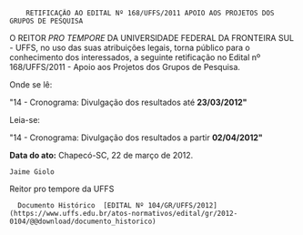         RETIFICAÇÃO AO EDITAL Nº 168/UFFS/2011 APOIO AOS PROJETOS DOS GRUPOS DE PESQUISA  

O REITOR *PRO TEMPORE* DA UNIVERSIDADE FEDERAL DA FRONTEIRA SUL - UFFS, no uso das suas atribuições legais, torna público para o conhecimento dos interessados, a seguinte retificação no Edital nº 168/UFFS/2011 - Apoio aos Projetos dos Grupos de Pesquisa.

 Onde se lê:

 "14 - Cronograma: Divulgação dos resultados até **23/03/2012"**

 Leia-se:

 "14 - Cronograma: Divulgação dos resultados a partir **02/04/2012"**

  

   **Data do ato:** Chapecó-SC, 22 de março de 2012.   
 

    Jaime Giolo   
 Reitor pro tempore da UFFS 

      Documento Histórico  [EDITAL Nº 104/GR/UFFS/2012](https://www.uffs.edu.br/atos-normativos/edital/gr/2012-0104/@@download/documento_historico)     
      